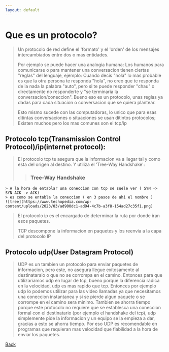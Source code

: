 ```yaml
---
layout: default
---
```


# Que es un protocolo?
> Un protocolo de red define el 'formato' y el 'orden' de los mensajes intercambiados entre
> dos o mas entidades.
>
> Por ejemplo se puede hacer una analogia humana: 
> Los humanos para comunicarse o para mantener una conversacion tienen ciertas "reglas" del
> lenguaje, ejemplo: Cuando decis "hola" lo mas probable es que la otra persona te responda
> "hola", no creo que te responda de la nada la palabra "auto", pero si te puede responder 
> "chau" o directamente no responderte y "se terminaria la conversacion/coneccion".
> Bueno eso es un protocolo, unas reglas ya dadas para cada situacion o conversacion que
> se quiera plantear.
>
> Esto mismo sucede con las computadoras, lo unico que para esas ditintas conversaciones o 
> situaciones se usan ditintos protocolos; Existen muchos pero los mas comunes son el tcp/ip

## Protocolo tcp(Transmission Control Protocol)/ip(internet protocol):
> El protocolo tcp te asegura que la informacion va a llegar tal y como esta del origen al 
> destino. Y utiliza el 'Tree-Way Handshake':
>> ### Tree-Way Handshake
	> A la hora de entablar una coneccion con tcp se suele ver ( SYN -> SYN ACK -> ACK)
	> es como se entabla la coneccion ( en 3 pasos de ahi el nombre )
	![tree](https://www.techopedia.com/wp-content/uploads/2023/03/ad900dc1-ad94-4c7b-a3f8-154ad27c35f1.png)
>
> El protocolo ip es el encargado de determinar la ruta por donde iran esos paquetes.
>
> TCP descompone la informacion en paquetes y los reenvia a la capa del protocolo IP

## Protocolo udp(User Datagram Protocol)
> UDP es un tambien un protocolo para enviar paquetes de informacion, pero este, no asegura
> llegue exitosamente al destinataraio o que no se corrompa en el camino. Entonces para que 
> utilizariamos udp en lugar de tcp, bueno porque la diferencia radica en la velocidad, udp
> es mas rapido que tcp. Entonces por ejemplo udp lo podemos utilizar para las video llamadas
> ya que necesitamos una coneccion instantanea y si se pierde algun paquete o se corrompe en 
> el camino sera minimo.
> Tambien se ahorra tiempo porque este protocolo no requiere que se establesca una coneccion
> formal con el destinatario (por ejemplo el handshake del tcp), udp simplemente pide la
> informacion y un equipo se la empieza a dar, gracias a esto se ahorra tiempo. Por eso 
> UDP es recomendable en programas que requieran mas velocidad que fiabilidad a la hora de 
> enviar los paquetes.

 

[Back](../introduccionHacking.md)